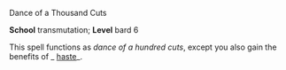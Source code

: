 Dance of a Thousand Cuts

**School** transmutation; **Level** bard 6

This spell functions as _dance of a hundred cuts_, except you also gain the benefits of _ [haste](spells/haste.md#_haste)_.

